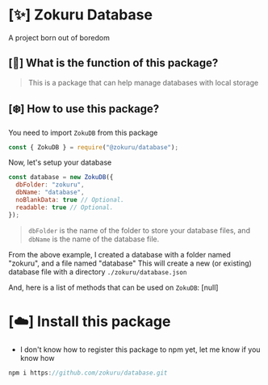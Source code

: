 # [✨] Zokuru Database
A project born out of boredom

## [💫] What is the function of this package?
> This is a package that can help manage databases with local storage

## [❄️] How to use this package?
You need to import `ZokuDB` from this package
```js
const { ZokuDB } = require("@zokuru/database");
```
Now, let's setup your database
```js
const database = new ZokuDB({
  dbFolder: "zokuru",
  dbName: "database",
  noBlankData: true // Optional.
  readable: true // Optional.
});
```
> `dbFolder` is the name of the folder to store your database files, and `dbName` is the name of the database file.

From the above example, I created a database with a folder named "zokuru", and a file named "database"
This will create a new (or existing) database file with a directory `./zokuru/database.json`

And, here is a list of methods that can be used on `ZokuDB`:
[null]

# [☁️] Install this package
* I don't know how to register this package to npm yet, let me know if you know how
```js
npm i https://github.com/zokuru/database.git
```
